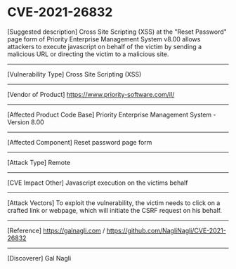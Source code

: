 # CVE-2021-26832

[Suggested description]
Cross Site Scripting (XSS) at the "Reset Password" page form of
Priority Enterprise Management System v8.00 allows attackers to execute
javascript on behalf of the victim by sending a malicious URL or
directing the victim to a malicious site.

------------------------------------------

[Vulnerability Type]
Cross Site Scripting (XSS)

------------------------------------------

[Vendor of Product]
https://www.priority-software.com/il/

------------------------------------------

[Affected Product Code Base]
Priority Enterprise Management System - Version 8.00

------------------------------------------

[Affected Component]
Reset password page form

------------------------------------------

[Attack Type]
Remote

------------------------------------------

[CVE Impact Other]
Javascript execution on the victims behalf

------------------------------------------

[Attack Vectors]
To exploit the vulnerability, the victim needs to click on a crafted link or webpage, which will initiate the CSRF request on his behalf.

------------------------------------------

[Reference]
https://galnagli.com / https://github.com/NagliNagli/CVE-2021-26832

------------------------------------------

[Discoverer]
Gal Nagli
